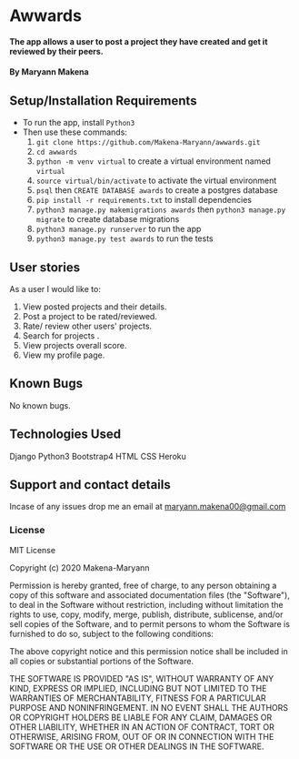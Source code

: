 # Awwards

#### The app allows a user to post a project they have created and get it reviewed by their peers. 

#### By **Maryann Makena**

## Setup/Installation Requirements

- To run the app, install `Python3`
- Then use these commands:
     1. `git clone https://github.com/Makena-Maryann/awwards.git`
     2. `cd awwards`
     3. `python -m venv virtual` to create a virtual environment named `virtual`
     4. `source virtual/bin/activate` to activate the virtual environment
     5. `psql` then `CREATE DATABASE awards` to create a postgres database
     6. `pip install -r requirements.txt` to install dependencies
     7. `python3 manage.py makemigrations awards` then `python3 manage.py migrate` to create database migrations
     8. `python3 manage.py runserver` to run the app
     9. `python3 manage.py test awards` to run the tests

## User stories
As a user I would like to:
  1. View posted projects and their details.
  2. Post a project to be rated/reviewed.
  3. Rate/ review other users' projects.
  4. Search for projects .
  5. View projects overall score.
  6. View my profile page. 

## Known Bugs

No known bugs.

## Technologies Used

Django
Python3
Bootstrap4
HTML
CSS
Heroku

## Support and contact details

Incase of any issues drop me an email at maryann.makena00@gmail.com

### License

MIT License

Copyright (c) 2020 Makena-Maryann

Permission is hereby granted, free of charge, to any person obtaining a copy of this software and associated documentation files (the "Software"), to deal in the Software without restriction, including without limitation the rights to use, copy, modify, merge, publish, distribute, sublicense, and/or sell copies of the Software, and to permit persons to whom the Software is furnished to do so, subject to the following conditions:

The above copyright notice and this permission notice shall be included in all copies or substantial portions of the Software.

THE SOFTWARE IS PROVIDED "AS IS", WITHOUT WARRANTY OF ANY KIND, EXPRESS OR IMPLIED, INCLUDING BUT NOT LIMITED TO THE WARRANTIES OF MERCHANTABILITY, FITNESS FOR A PARTICULAR PURPOSE AND NONINFRINGEMENT. IN NO EVENT SHALL THE AUTHORS OR COPYRIGHT HOLDERS BE LIABLE FOR ANY CLAIM, DAMAGES OR OTHER LIABILITY, WHETHER IN AN ACTION OF CONTRACT, TORT OR OTHERWISE, ARISING FROM, OUT OF OR IN CONNECTION WITH THE SOFTWARE OR THE USE OR OTHER DEALINGS IN THE SOFTWARE.